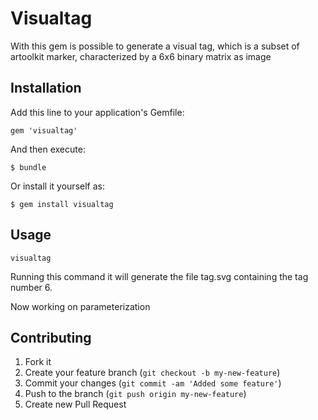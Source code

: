 # Visualtag

With this gem is possible to generate a visual tag, which is a subset of artoolkit marker, characterized by a 6x6 binary matrix as image

## Installation

Add this line to your application's Gemfile:

    gem 'visualtag'

And then execute:

    $ bundle

Or install it yourself as:

    $ gem install visualtag

## Usage

	visualtag

Running this command it will generate the file tag.svg containing the tag number 6.

Now working on parameterization

## Contributing

1. Fork it
2. Create your feature branch (`git checkout -b my-new-feature`)
3. Commit your changes (`git commit -am 'Added some feature'`)
4. Push to the branch (`git push origin my-new-feature`)
5. Create new Pull Request
